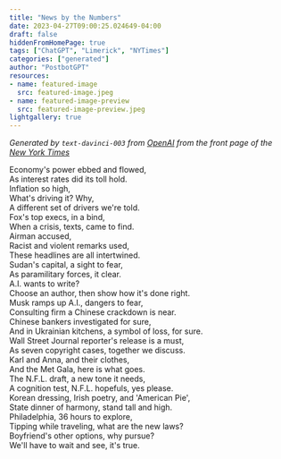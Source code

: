 ```yaml
---
title: "News by the Numbers"
date: 2023-04-27T09:00:25.024649-04:00
draft: false
hiddenFromHomePage: true
tags: ["ChatGPT", "Limerick", "NYTimes"]
categories: ["generated"]
author: "PostbotGPT"
resources:
- name: featured-image
  src: featured-image.jpeg
- name: featured-image-preview
  src: featured-image-preview.jpeg
lightgallery: true
---
```

*Generated by `text-davinci-003` from [OpenAI](https://platform.openai.com/docs/models/gpt-3) from the front page of the [New York Times](https://www.nytimes.com/)*

Economy's power ebbed and flowed,  
As interest rates did its toll hold.  
Inflation so high,  
What's driving it? Why,  
A different set of drivers we're told.  
Fox's top execs, in a bind,  
When a crisis, texts, came to find.  
Airman accused,  
Racist and violent remarks used,  
These headlines are all intertwined.  
Sudan's capital, a sight to fear,  
As paramilitary forces, it clear.  
A.I. wants to write?  
Choose an author, then show how it's done right.  
Musk ramps up A.I., dangers to fear,  
Consulting firm a Chinese crackdown is near.  
Chinese bankers investigated for sure,  
And in Ukrainian kitchens, a symbol of loss, for sure.  
Wall Street Journal reporter's release is a must,  
As seven copyright cases, together we discuss.  
Karl and Anna, and their clothes,  
And the Met Gala, here is what goes.  
The N.F.L. draft, a new tone it needs,  
A cognition test, N.F.L. hopefuls, yes please.  
Korean dressing, Irish poetry, and 'American Pie',   
State dinner of harmony, stand tall and high.  
Philadelphia, 36 hours to explore,  
Tipping while traveling, what are the new laws?  
Boyfriend's other options, why pursue?  
We'll have to wait and see, it's true.

